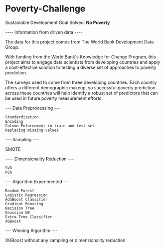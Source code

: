 # Poverty-Challenge

Sustainable Development Goal Solved: **No Poverty**

---- Information from driven data ----

The data for this project comes from The World Bank Development Data Group.

With funding from the World Bank's Knowledge for Change Program, this project aims to engage data scientists from developing countries and apply a cost-effective solution to testing a diverse set of approaches to poverty prediction.

The surveys used to come from three developing countries. Each country offers a different demographic makeup, so successful poverty prediction across these countries will help identify a robust set of predictors that can be used in future poverty measurement efforts.

--- Data Preprocessing ---

    Standardization
    Encoding
    Column Enforcement in train and test set
    Replacing missing values

--- Sampling ---

SMOTE

---- Dimensionality Reduction ---

    SVD
    PCA

--- Algorithm Experimented ---

    Random Forest
    Logistic Regression
    AdaBoost Classifier
    Gradient Boosting
    Decision Tree
    Gaussian NB
    Extra Tree Classifier
    XGBoost

--- Winning Algorithm ---

XGBoost without any sampling or dimensionality reduction.
